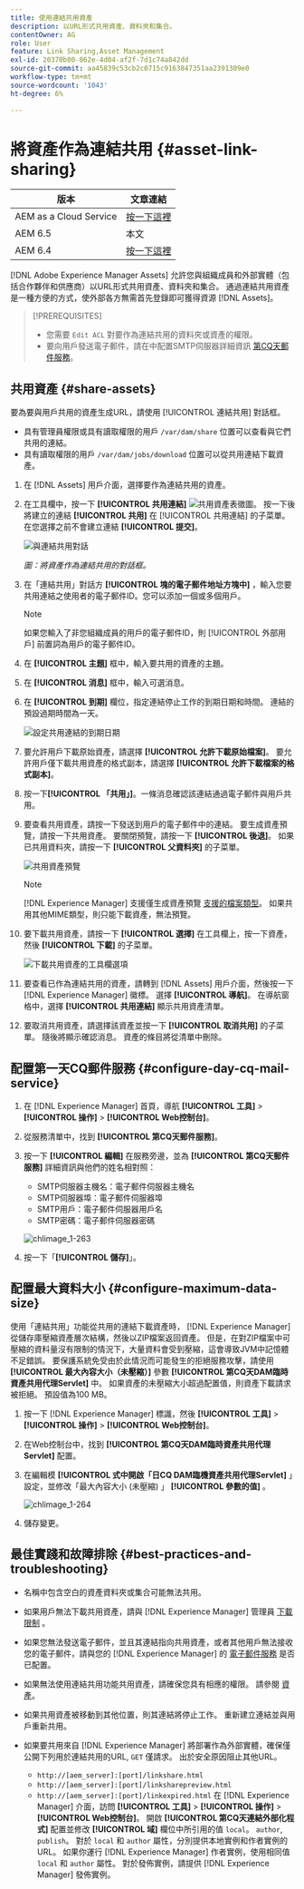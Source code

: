 ```yaml
---
title: 使用連結共用資產
description: 以URL形式共用資產、資料夾和集合。
contentOwner: AG
role: User
feature: Link Sharing,Asset Management
exl-id: 20370b00-862e-4d04-af2f-7d1c74a842dd
source-git-commit: aa45839c53cb2c0715c9163847351aa2391309e0
workflow-type: tm+mt
source-wordcount: '1043'
ht-degree: 6%

---
```


# 將資產作為連結共用 {#asset-link-sharing}

| 版本 | 文章連結 |
| -------- | ---------------------------- |
| AEM as a Cloud Service  | [按一下這裡](https://experienceleague.adobe.com/docs/experience-manager-cloud-service/content/assets/manage/share-assets.html?lang=en) |
| AEM 6.5 | 本文 |
| AEM 6.4 | [按一下這裡](https://experienceleague.adobe.com/docs/experience-manager-64/assets/administer/link-sharing.html?lang=en) |

[!DNL Adobe Experience Manager Assets] 允許您與組織成員和外部實體（包括合作夥伴和供應商）以URL形式共用資產、資料夾和集合。 通過連結共用資產是一種方便的方式，使外部各方無需首先登錄即可獲得資源 [!DNL Assets]。

>[!PREREQUISITES]
>
>* 您需要 `Edit ACL` 對要作為連結共用的資料夾或資產的權限。
>* 要向用戶發送電子郵件，請在中配置SMTP伺服器詳細資訊 [第CQ天郵件服務](#configmailservice)。


## 共用資產 {#share-assets}

要為要與用戶共用的資產生成URL，請使用 [!UICONTROL 連結共用] 對話框。

* 具有管理員權限或具有讀取權限的用戶 `/var/dam/share` 位置可以查看與它們共用的連結。
* 具有讀取權限的用戶 `/var/dam/jobs/download` 位置可以從共用連結下載資產。

1. 在 [!DNL Assets] 用戶介面，選擇要作為連結共用的資產。

1. 在工具欄中，按一下 **[!UICONTROL 共用連結]** ![共用資產表徵圖](assets/do-not-localize/assets_share.png)。 按一下後將建立的連結 **[!UICONTROL 共用]** 在 [!UICONTROL 共用連結] 的子菜單。 在您選擇之前不會建立連結 **[!UICONTROL 提交]**。

   ![與連結共用對話](assets/share-assets-as-link.png)

   *圖：將資產作為連結共用的對話框。*

1. 在「連結共用」對話方 **[!UICONTROL 塊的電子郵件地址方塊中]** ，輸入您要共用連結之使用者的電子郵件ID。您可以添加一個或多個用戶。

   >[!NOTE]
   >
   >如果您輸入了非您組織成員的用戶的電子郵件ID，則 [!UICONTROL 外部用戶] 前置詞為用戶的電子郵件ID。

1. 在 **[!UICONTROL 主題]** 框中，輸入要共用的資產的主題。

1. 在 **[!UICONTROL 消息]** 框中，輸入可選消息。

1. 在 **[!UICONTROL 到期]** 欄位，指定連結停止工作的到期日期和時間。 連結的預設過期時間為一天。

   ![設定共用連結的到期日期](assets/Set-shared-link-expiration.png)

1. 要允許用戶下載原始資產，請選擇 **[!UICONTROL 允許下載原始檔案]**。 要允許用戶僅下載共用資產的格式副本，請選擇 **[!UICONTROL 允許下載檔案的格式副本]**。

1. 按一下&#x200B;**[!UICONTROL 「共用」]**。一條消息確認該連結通過電子郵件與用戶共用。

1. 要查看共用資產，請按一下發送到用戶的電子郵件中的連結。 要生成資產預覽，請按一下共用資產。 要關閉預覽，請按一下 **[!UICONTROL 後退]**。 如果已共用資料夾，請按一下 **[!UICONTROL 父資料夾]** 的子菜單。

   ![共用資產預覽](assets/chlimage_1-546.png)

   >[!NOTE]
   >
   >[!DNL Experience Manager] 支援僅生成資產預覽 [支援的檔案類型](/help/assets/assets-formats.md)。 如果共用其他MIME類型，則只能下載資產，無法預覽。

1. 要下載共用資產，請按一下 **[!UICONTROL 選擇]** 在工具欄上，按一下資產，然後 **[!UICONTROL 下載]** 的子菜單。

   ![下載共用資產的工具欄選項](assets/chlimage_1-547.png)

1. 要查看已作為連結共用的資產，請轉到 [!DNL Assets] 用戶介面，然後按一下 [!DNL Experience Manager] 徽標。 選擇 **[!UICONTROL 導航]**。 在導航窗格中，選擇 **[!UICONTROL 共用連結]** 顯示共用資產清單。

1. 要取消共用資產，請選擇該資產並按一下 **[!UICONTROL 取消共用]** 的子菜單。 隨後將顯示確認消息。 資產的條目將從清單中刪除。

## 配置第一天CQ郵件服務 {#configure-day-cq-mail-service}

1. 在 [!DNL Experience Manager] 首頁，導航 **[!UICONTROL 工具]** > **[!UICONTROL 操作]** > **[!UICONTROL Web控制台]**。
1. 從服務清單中，找到 **[!UICONTROL 第CQ天郵件服務]**。
1. 按一下 **[!UICONTROL 編輯]** 在服務旁邊，並為 **[!UICONTROL 第CQ天郵件服務]** 詳細資訊與他們的姓名相對照：

   * SMTP伺服器主機名：電子郵件伺服器主機名
   * SMTP伺服器埠：電子郵件伺服器埠
   * SMTP用戶：電子郵件伺服器用戶名
   * SMTP密碼：電子郵件伺服器密碼

   ![chlimage_1-263](assets/chlimage_1-548.png)

1. 按一下「**[!UICONTROL 儲存]**」。

## 配置最大資料大小 {#configure-maximum-data-size}

使用「連結共用」功能從共用的連結下載資產時， [!DNL Experience Manager] 從儲存庫壓縮資產層次結構，然後以ZIP檔案返回資產。 但是，在對ZIP檔案中可壓縮的資料量沒有限制的情況下，大量資料會受到壓縮，這會導致JVM中記憶體不足錯誤。 要保護系統免受由於此情況而可能發生的拒絕服務攻擊，請使用 **[!UICONTROL 最大內容大小（未壓縮）]** 參數 **[!UICONTROL 第CQ天DAM臨時資產共用代理Servlet]** 中。 如果資產的未壓縮大小超過配置值，則資產下載請求被拒絕。 預設值為100 MB。

1. 按一下 [!DNL Experience Manager] 標識，然後 **[!UICONTROL 工具]** > **[!UICONTROL 操作]** > **[!UICONTROL Web控制台]**。
1. 在Web控制台中，找到 **[!UICONTROL 第CQ天DAM臨時資產共用代理Servlet]** 配置。
1. 在編輯模 **[!UICONTROL 式中開啟「日CQ DAM臨機資產共用代理Servlet]** 」設定，並修改「最大內容大小 (未壓縮) 」 **[!UICONTROL 參數的值]** 。

   ![chlimage_1-264](assets/chlimage_1-549.png)

1. 儲存變更。

## 最佳實踐和故障排除 {#best-practices-and-troubleshooting}

* 名稱中包含空白的資產資料夾或集合可能無法共用。
* 如果用戶無法下載共用資產，請與 [!DNL Experience Manager] 管理員 [下載限制](#configure-maximum-data-size) 。
* 如果您無法發送電子郵件，並且其連結指向共用資產，或者其他用戶無法接收您的電子郵件，請與您的 [!DNL Experience Manager] 的 [電子郵件服務](#configure-day-cq-mail-service) 是否已配置。
* 如果無法使用連結共用功能共用資產，請確保您具有相應的權限。 請參閱 [資產](#share-assets)。
* 如果共用資產被移動到其他位置，則其連結將停止工作。 重新建立連結並與用戶重新共用。

* 如果要共用來自 [!DNL Experience Manager] 將部署作為外部實體，確保僅公開下列用於連結共用的URL, `GET` 僅請求。 出於安全原因阻止其他URL。

   * `http://[aem_server]:[port]/linkshare.html`
   * `http://[aem_server]:[port]/linksharepreview.html`
   * `http://[aem_server]:[port]/linkexpired.html`
   在 [!DNL Experience Manager] 介面，訪問 **[!UICONTROL 工具]** > **[!UICONTROL 操作]** > **[!UICONTROL Web控制台]**。 開啟 **[!UICONTROL 第CQ天連結外部化程式]** 配置並修改 **[!UICONTROL 域]** 欄位中所引用的值 `local`。 `author`, `publish`。 對於 `local` 和 `author` 屬性，分別提供本地實例和作者實例的URL。 如果你運行 [!DNL Experience Manager] 作者實例，使用相同值 `local` 和 `author` 屬性。 對於發佈實例，請提供 [!DNL Experience Manager] 發佈實例。
